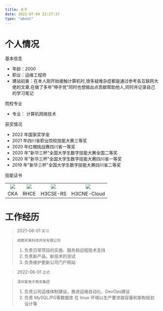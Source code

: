 ```yaml
---
title: 关于
date: 2022-07-04 22:27:37
type: "about"
---
```

# 个人情况

<i class="fa-regular fa-id-card"></i> 基本信息

- 年龄：2000
- 职业：运维工程师
- 建站初衷：在本人刚开始接触计算机时,很多疑难杂症都是通过参考各互联网大佬的文章,在做了多年"伸手党"同时也想做出点贡献帮助他人,同时并记录自己的学习笔记

<i class="fa-solid fa-graduation-cap"></i> 院校专业

- 专业： 计算机网络技术

<i class="fa-sharp fa-solid fa-award"></i> 获奖情况

- 2022 年国家奖学金
- 2021 年四川省职业院校技能大赛三等奖
- 2020 年红帽挑战赛四川省一等奖
- 2020 年"新华三杯"全国大学生数字技能大赛全国二等奖
- 2020 年"新华三杯"全国大学生数字技能大赛四川省一等奖
- 2019 年"新华三杯"全国大学生数字技能大赛四川省二等奖

<i class="fa-solid fa-certificate"></i> 技能证书

<table frame=void>
<tr style=" text-align: center" frame=void>
<td><img src=https://www.xiaowangc.com/img/cka.png></img></td>
<td><img src=https://www.xiaowangc.com/img/rhce.png></td>
<td><img src=https://www.xiaowangc.com/img/h3cse.png></td>
<td><img src=https://www.xiaowangc.com/img/h3cse.png></td>
</tr>
<tr style=" text-align: center">
<td>CKA</td>
<td>RHCE</td>
<td>H3CSE-RS</td>
<td>H3CNE-Cloud</td>
</tr>
</table>

# 工作经历
> <i class="fa-sharp fa-solid fa-calendar-days"></i> 2021-06-01 `实习`

> `成都天奥科技开发有限公司`
> 1. 负责日常项目的实施、服务和远程技术支持
> 2. 负责新产品、新技术的测试
> 3. 负责维护更新公司门户网站

> <i class="fa-sharp fa-solid fa-calendar-days"></i> 2022-06-01 `正式`

> `深圳某电子商务集团`
> 1. 负责公司运维体制建设，推进运维自动化、DevOps建设
> 2. 负责 MySQL/PG等数据库 在 linux 环境以生产要求做容量和架构规划设计等